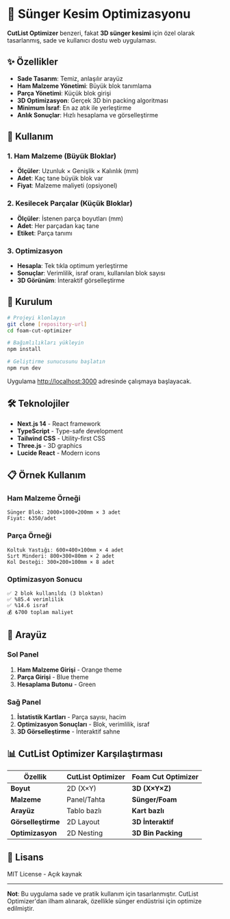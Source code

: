 # 🧽 Sünger Kesim Optimizasyonu

**CutList Optimizer** benzeri, fakat **3D sünger kesimi** için özel olarak tasarlanmış, sade ve kullanıcı dostu web uygulaması.

## ✨ Özellikler

- **Sade Tasarım**: Temiz, anlaşılır arayüz
- **Ham Malzeme Yönetimi**: Büyük blok tanımlama
- **Parça Yönetimi**: Küçük blok girişi
- **3D Optimizasyon**: Gerçek 3D bin packing algoritması
- **Minimum İsraf**: En az atık ile yerleştirme
- **Anlık Sonuçlar**: Hızlı hesaplama ve görselleştirme

## 🎯 Kullanım

### 1. Ham Malzeme (Büyük Bloklar)
- **Ölçüler**: Uzunluk × Genişlik × Kalınlık (mm)
- **Adet**: Kaç tane büyük blok var
- **Fiyat**: Malzeme maliyeti (opsiyonel)

### 2. Kesilecek Parçalar (Küçük Bloklar) 
- **Ölçüler**: İstenen parça boyutları (mm)
- **Adet**: Her parçadan kaç tane
- **Etiket**: Parça tanımı

### 3. Optimizasyon
- **Hesapla**: Tek tıkla optimum yerleştirme
- **Sonuçlar**: Verimlilik, israf oranı, kullanılan blok sayısı
- **3D Görünüm**: İnteraktif görselleştirme

## 🚀 Kurulum

```bash
# Projeyi klonlayın
git clone [repository-url]
cd foam-cut-optimizer

# Bağımlılıkları yükleyin
npm install

# Geliştirme sunucusunu başlatın
npm run dev
```

Uygulama [http://localhost:3000](http://localhost:3000) adresinde çalışmaya başlayacak.

## 🛠️ Teknolojiler

- **Next.js 14** - React framework
- **TypeScript** - Type-safe development  
- **Tailwind CSS** - Utility-first CSS
- **Three.js** - 3D graphics
- **Lucide React** - Modern icons

## 📋 Örnek Kullanım

### Ham Malzeme Örneği
```
Sünger Blok: 2000×1000×200mm × 3 adet
Fiyat: ₺350/adet
```

### Parça Örneği
```
Koltuk Yastığı: 600×400×100mm × 4 adet
Sırt Minderi: 800×300×80mm × 2 adet  
Kol Desteği: 300×200×100mm × 8 adet
```

### Optimizasyon Sonucu
```
✅ 2 blok kullanıldı (3 bloktan)
✅ %85.4 verimlilik
✅ %14.6 israf
💰 ₺700 toplam maliyet
```

## 🎨 Arayüz

### Sol Panel
1. **Ham Malzeme Girişi** - Orange theme
2. **Parça Girişi** - Blue theme  
3. **Hesaplama Butonu** - Green

### Sağ Panel
1. **İstatistik Kartları** - Parça sayısı, hacim
2. **Optimizasyon Sonuçları** - Blok, verimlilik, israf
3. **3D Görselleştirme** - İnteraktif sahne

## 📊 CutList Optimizer Karşılaştırması

| Özellik | CutList Optimizer | Foam Cut Optimizer |
|---------|------------------|-------------------|
| **Boyut** | 2D (X×Y) | **3D (X×Y×Z)** |
| **Malzeme** | Panel/Tahta | **Sünger/Foam** |
| **Arayüz** | Tablo bazlı | **Kart bazlı** |
| **Görselleştirme** | 2D Layout | **3D İnteraktif** |
| **Optimizasyon** | 2D Nesting | **3D Bin Packing** |

## 📝 Lisans

MIT License - Açık kaynak

---

**Not**: Bu uygulama sade ve pratik kullanım için tasarlanmıştır. CutList Optimizer'dan ilham alınarak, özellikle sünger endüstrisi için optimize edilmiştir.
